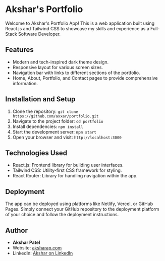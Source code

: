 # Akshar's Portfolio

Welcome to Akshar's Portfolio App! This is a web application built using React.js and Tailwind CSS to showcase my skills and experience as a Full-Stack Software Developer.


## Features

- Modern and tech-inspired dark theme design.
- Responsive layout for various screen sizes.
- Navigation bar with links to different sections of the portfolio.
- Home, About, Portfolio, and Contact pages to provide comprehensive information.

## Installation and Setup

1. Clone the repository: `git clone https://github.com/axxar/portfolio.git`
2. Navigate to the project folder: `cd portfolio`
3. Install dependencies: `npm install`
4. Start the development server: `npm start`
5. Open your browser and visit: `http://localhost:3000`

## Technologies Used

- React.js: Frontend library for building user interfaces.
- Tailwind CSS: Utility-first CSS framework for styling.
- React Router: Library for handling navigation within the app.

## Deployment

The app can be deployed using platforms like Netlify, Vercel, or GitHub Pages. Simply connect your GitHub repository to the deployment platform of your choice and follow the deployment instructions.

## Author

- **Akshar Patel**
- Website: [aksharap.com](http://aksharap.com)
- LinkedIn: [Akshar on LinkedIn](https://www.linkedin.com/in/akshar-ap/)

